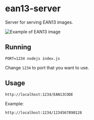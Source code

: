 # ean13-server

Server for serving EAN13 images.

![Example of EAN13 image](https://i.imgur.com/3rcBcVk.png)

## Running

```
PORT=1234 nodejs index.js
```

Change `1234` to port that you want to use.

## Usage

`http://localhost:1234/EAN13CODE`

Example:

`http://localhost:1234/1234567890128`
